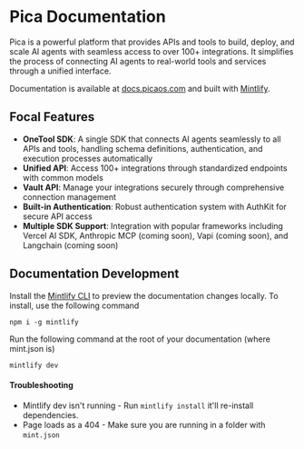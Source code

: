 # Pica Documentation

Pica is a powerful platform that provides APIs and tools to build, deploy, and scale AI agents with seamless access to over 100+ integrations. It simplifies the process of connecting AI agents to real-world tools and services through a unified interface.

Documentation is available at [docs.picaos.com](https://docs.picaos.com) and built with [Mintlify](https://www.mintlify.app/).

## Focal Features

- **OneTool SDK**: A single SDK that connects AI agents seamlessly to all APIs and tools, handling schema definitions, authentication, and execution processes automatically
- **Unified API**: Access 100+ integrations through standardized endpoints with common models
- **Vault API**: Manage your integrations securely through comprehensive connection management
- **Built-in Authentication**: Robust authentication system with AuthKit for secure API access
- **Multiple SDK Support**: Integration with popular frameworks including Vercel AI SDK, Anthropic MCP (coming soon), Vapi (coming soon), and Langchain (coming soon)

## Documentation Development

Install the [Mintlify CLI](https://www.npmjs.com/package/mintlify) to preview the documentation changes locally. To install, use the following command

```
npm i -g mintlify
```

Run the following command at the root of your documentation (where mint.json is)

```
mintlify dev
```

#### Troubleshooting

- Mintlify dev isn't running - Run `mintlify install` it'll re-install dependencies.
- Page loads as a 404 - Make sure you are running in a folder with `mint.json`
